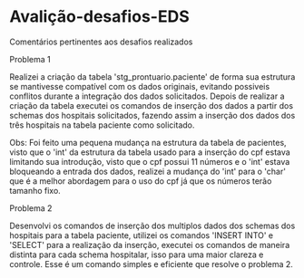 # Avalição-desafios-EDS

Comentários pertinentes aos desafios realizados

Problema 1 

Realizei a criação da tabela 'stg_prontuario.paciente' de forma sua estrutura se mantivesse compatível com os dados originais, evitando possiveis conflitos durante a integração dos dados solicitados. Depois de realizar a criação da tabela executei os comandos de inserção dos dados a partir dos schemas dos hospitais solicitados, fazendo assim a inserção dos dados dos três hospitais na tabela paciente como solicitado.

Obs: Foi feito uma pequena mudança na estrutura da tabela de pacientes, visto que o 'int' da estrutura da tabela usado para a inserção do cpf estava limitando sua introdução, visto que o cpf possui 11 números e o 'int' estava bloqueando a entrada dos dados, realizei a mudança do 'int' para o 'char' que é a melhor abordagem para o uso do cpf já que os números terão tamanho fixo.

Problema 2

Desenvolvi os comandos de inserção dos multiplos dados dos schemas dos hospitais para a tabela paciente, utilizei os comandos 'INSERT INTO' e 'SELECT' para a realização da inserção, executei os comandos de maneira distinta para cada schema hospitalar, isso para uma maior clareza e controle. Esse é um comando simples e eficiente que resolve o problema 2.
